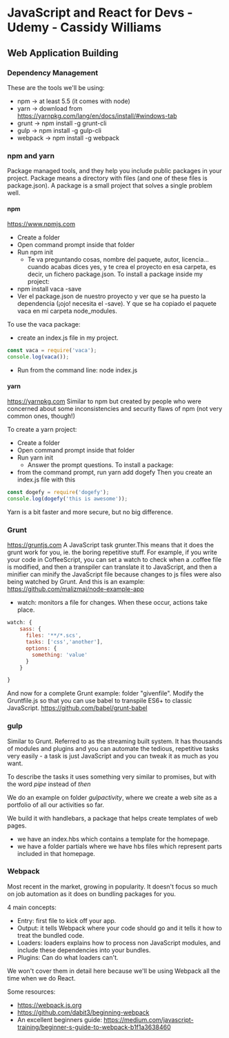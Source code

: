 # JavaScript and React for Devs - Udemy - Cassidy Williams

## Web Application Building
### Dependency Management
These are the tools we'll be using:

* npm -> at least 5.5 (it comes with node)
* yarn -> download from https://yarnpkg.com/lang/en/docs/install/#windows-tab
* grunt -> npm install -g grunt-cli
* gulp -> npm install -g gulp-cli
* webpack -> npm install -g webpack

### npm and yarn
Package managed tools, and they help you include public packages in your project.
Package means a directory with files (and one of these files is package.json).
A package is a small project that solves a single problem well.

#### npm
https://www.npmjs.com
* Create a folder
* Open command prompt inside that folder
* Run npm init
   * Te va preguntando cosas, nombre del paquete, autor, licencia... cuando acabas dices yes, y te crea el proyecto en esa carpeta, es decir, un fichero package.json.
To install a package inside my project:
* npm install vaca -save
* Ver el package.json de nuestro proyecto y ver que se ha puesto la dependencia (¡ojo! necesita el -save). Y que se ha copiado el paquete vaca en mi carpeta node_modules.

To use the vaca package:
* create an index.js file in my project.
``` JavaScript
const vaca = require('vaca');
console.log(vaca());
```
* Run from the command line: node index.js

#### yarn
https://yarnpkg.com
Similar to npm but created by people who were concerned about some inconsistencies and security flaws of npm (not very common ones, though!)

To create a yarn project:
* Create a folder
* Open command prompt inside that folder
* Run yarn init
   - Answer the prompt questions.
To install a package:
* from the command prompt, run yarn add dogefy
Then you create an index.js file with this
``` JavaScript
const dogefy = require('dogefy');
console.log(dogefy('this is awesome'));
```
Yarn is a bit faster and more secure, but no big difference.

### Grunt
https://gruntjs.com
A JavaScript task grunter.This means that it does the grunt work for you, ie. the boring repetitive stuff.
For example, if you write your code in CoffeeScript, you can set a watch to check when a .coffee file is modified, and then a transpiler can translate it to JavaScript, and then a minifier can minify the JavaScript file because changes to js files were also being watched by Grunt.
And this is an example: https://github.com/malizmaj/node-example-app

* watch: monitors a file for changes. When these occur, actions take place.
``` javascript
watch: {
    sass: {
      files: '**/*.scs',
      tasks: ['css','another'],
      options: {
        something: 'value'
      }
    }

}
```
And now for a complete Grunt example: folder "givenfile". Modify the Gruntfile.js so that you can use babel to transpile ES6+ to classic JavaScript.
https://github.com/babel/grunt-babel

### gulp
Similar to Grunt. Referred to as the streaming built system. It has thousands of modules and plugins and you can automate the tedious, repetitive tasks very easily - a task  is just JavaScript and you can tweak it as much as you want.

To describe the tasks it uses something very similar to promises, but with the word *pipe* instead of *then*

We do an example on folder *gulpactivity*, where we create a web site as a portfolio of all our activities so far.

We build it with handlebars, a package that helps create templates of web pages.
* we have an index.hbs which contains a template for the homepage.
* we have a folder partials where we have hbs files which represent parts included in that homepage.

### Webpack
Most recent in the market, growing in popularity. It doesn't focus so much on job automation as it does on bundling packages for you.

4 main concepts:
* Entry: first file to kick off your app.
* Output: it tells Webpack where your code should go and it tells it how to treat the bundled code.
* Loaders: loaders explains how to process non JavaScript modules, and include these dependencies into your bundles.
* Plugins: Can do what loaders can't.

We won't cover them in detail here because we'll be using Webpack all the time when we do React.

Some resources:
* https://webpack.js.org
* https://github.com/dabit3/beginning-webpack
* An excellent beginners guide: https://medium.com/javascript-training/beginner-s-guide-to-webpack-b1f1a3638460
